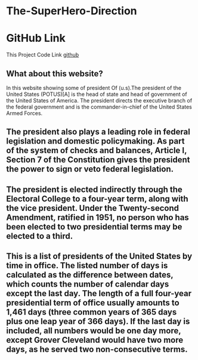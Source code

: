 # The-SuperHero-Direction

# GitHub Link
This Project Code Link [github]('https://github.com/ProgrammingHeroWC4/the-superhero-direction-Masud404')

## What about this website?
In this website showing some of president Of (u.s).The president of the United States (POTUS)[A] is the head of state and head of government of the United States of America. The president directs the executive branch of the federal government and is the commander-in-chief of the United States Armed Forces. 

## The president also plays a leading role in federal legislation and domestic policymaking. As part of the system of checks and balances, Article I, Section 7 of the Constitution gives the president the power to sign or veto federal legislation. 

## The president is elected indirectly through the Electoral College to a four-year term, along with the vice president. Under the Twenty-second Amendment, ratified in 1951, no person who has been elected to two presidential terms may be elected to a third.

## This is a list of presidents of the United States by time in office. The listed number of days is calculated as the difference between dates, which counts the number of calendar days except the last day. The length of a full four-year presidential term of office usually amounts to 1,461 days (three common years of 365 days plus one leap year of 366 days). If the last day is included, all numbers would be one day more, except Grover Cleveland would have two more days, as he served two non-consecutive terms.



